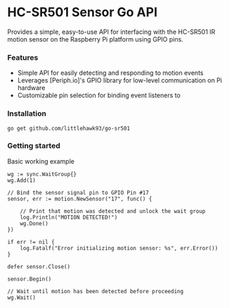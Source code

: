 # HC-SR501 Sensor Go API

Provides a simple, easy-to-use API for interfacing with the HC-SR501 IR motion sensor on the Raspberry Pi platform using GPIO pins.

### Features

- Simple API for easily detecting and responding to motion events
- Leverages [Periph.io]'s GPIO library for low-level communication on Pi hardware
- Customizable pin selection for binding event listeners to

### Installation

```
go get github.com/littlehawk93/go-sr501
```

### Getting started

Basic working example

```
wg := sync.WaitGroup{}
wg.Add(1)

// Bind the sensor signal pin to GPIO Pin #17
sensor, err := motion.NewSensor("17", func() {

    // Print that motion was detected and unlock the wait group
    log.Println("MOTION DETECTED!")
    wg.Done()
})

if err != nil {
    log.Fatalf("Error initializing motion sensor: %s", err.Error())
}

defer sensor.Close()

sensor.Begin()

// Wait until motion has been detected before proceeding
wg.Wait()

```

